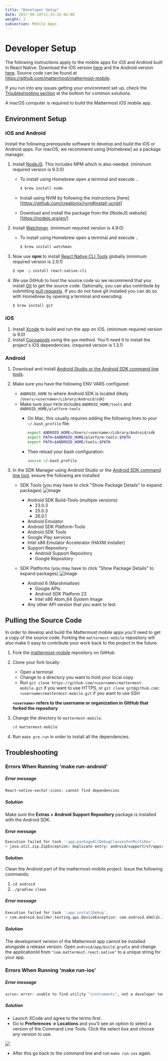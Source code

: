 ```yaml
---
title: "Developer Setup"
date: 2017-08-20T11:35:32-04:00
weight: 2
subsection: Mobile Apps
---
```


# Developer Setup

The following instructions apply to the mobile apps for iOS and Android built in React Native. Download the iOS version [here](http://about.mattermost.com/mattermost-ios-app/) and the Android version [here](http://about.mattermost.com/mattermost-android-app/). Source code can be found at https://github.com/mattermost/mattermost-mobile.

If you run into any issues getting your environment set up, check the [Troubleshooting section]() at the bottom for common solutions.

A macOS computer is required to build the Mattermost iOS mobile app.

## Environment Setup

### iOS and Android

Install the following prerequisite software to develop and build the iOS or Android apps. For macOS, we recommend using [Homebrew] as a package manager.

1. Install [NodeJS](https://nodejs.org/en/). This includes NPM which is also needed. (minimum required version is 9.3.0)

    - To install using Homebrew open a terminal and execute ..

        ```sh
        $ brew install node
        ```

    -   Install using NVM by following the instructions [here][https://github.com/creationix/nvm#install-script]
    -   Download and install the package from the [NodeJS
        website][https://nodejs.org/en/]

2. Install [Watchman](https://facebook.github.io/watchman/). (minimum required version is 4.9.0)

    - To install using Homebrew open a terminal and execute ..

        ```sh
        $ brew install watchman
        ```
3. Now use **npm** to install [React Native CLI Tools](http://facebook.github.io/react-native/docs/understanding-cli.html) globally (minimum required version is 2.0.1)
    ```sh 
    $ npm -g install react-native-cli
    ```

4. We use GitHub to host the source code so we recommend that you install [Git](https://git-scm.com/) to get the source code. Optionally, you can also contribute by submitting [pull requests](https://help.github.com/articles/creating-a-pull-request/). If you do not have git installed you can do so with Homebrew by opening a terminal and executing:
    ```sh
    $ brew install git
    ```

### iOS

1.  Install [Xcode](https://itunes.apple.com/us/app/xcode/id497799835?ls=1&mt=12) to build and run the app on iOS. (minimum required version is 9.0)
2.  Install [Cocoapods](https://cocoapods.org/) using the `gem` method. You\'ll need it to install the project's iOS dependencies. (required version is 1.3.1)

### Android

1.  Download and install [Android Studio or the Android SDK command line tools](https://developer.android.com/studio/index.html#downloads).

2. Make sure you have the following ENV VARS configured:
    - `ANDROID_HOME` to where Android SDK is located (likely `/Users/<username>/Library/Android/sdk`)
    - Make sure your `PATH` includes `ANDROID_HOME/tools` and `ANDROID_HOME/platform-tools`
        -   On Mac, this usually requires adding the following lines to your `~/.bash_profile` file:

            ```sh
            export ANDROID_HOME=/Users/<username>/Library/Android/sdk
            export PATH=$ANDROID_HOME/platform-tools:$PATH
            export PATH=$ANDROID_HOME/tools:$PATH
            ```
        - Then reload your bash configuration:
        
            ```sh
            source ~/.bash_profile
            ```

3. In the SDK Manager using Android Studio or the [Android SDK command line tool](https://developer.android.com/studio/command-line/sdkmanager.html), ensure the following are installed
    - SDK Tools (you may have to click "Show Package Details" to expand packages)
        ![image](/img/mobile_SDK_Tools.png)
        - Android SDK Build-Tools (multiple versions)
            - 23.0.3
            - 25.0.3
            - 26.0.1
        - Android Emulator
        - Android SDK Platform-Tools
        - Android SDK Tools
        - Google Play services
        - Intel x86 Emulator Accelerator (HAXM installer)
        - Support Repository
           -   Android Support Repository
           -   Google Repository

    - SDK Platforms (you may have to click "Show Package Details" to expand packages)
        ![image](/img/mobile_SDK_Platforms.png)
        - Android 6 (Marshmallow)
            - Google APIs
            - Android SDK Platform 23
            - Intel x86 Atom\_64 System Image
        - Any other API version that you want to test


## Pulling the Source Code

In order to develop and build the Mattermost mobile apps you'll need to get a copy of the source code. Forking the `mattermost-mobile` repository will also make it easy to contribute your work back to the project in the future.

1.  Fork the [mattermost-mobile](https://github.com/mattermost/mattermost-mobile) repository on GitHub.

2. Clone your fork locally:
    - Open a terminal
    - Change to a directory you want to hold your local copy
    - Run `git clone https://github.com/<username>/mattermost-mobile.git` if you want to use HTTPS, or `git clone git@github.com:<username>/mattermost-mobile.git` if you want to use SSH

    **`<username>` refers to the username or organization in GitHub that forked the repository**

3.  Change the directory to `mattermost-mobile`.
    ```sh
    cd mattermost-mobile
    ```

4.  Run `make pre-run` in order to install all the dependencies.

## Troubleshooting

### Errors When Running 'make run-android'

##### Error message
```sh
React-native-vector-icons: cannot find dependencies
```

##### Solution
Make sure the **Extras > Android Support Repository** package is installed with the Android SDK.

#### Error message
```sh
Execution failed for task ':app:packageAllDebugClassesForMultiDex'.
> java.util.zip.ZipException: duplicate entry: android/support/v7/appcompat/R$anim.class
```

#### Solution
Clean the Android part of the mattermost-mobile project. Issue the following commands:

1. ``cd android``
2. ``./gradlew clean``

##### Error message
```sh
Execution failed for task ':app:installDebug'.
> com.android.builder.testing.api.DeviceException: com.android.ddmlib.InstallException: Failed to finalize session : INSTALL_FAILED_UPDATE_INCOMPATIBLE: Package com.mattermost.react.native signatures do not match the previously installed version; ignoring!
```

##### Solution
The development version of the Mattermost app cannot be installed alongside a release version. Open ``android/app/build.gradle`` and change the applicationId from ``"com.mattermost.react.native"`` to a unique string for your app.

### Errors When Running 'make run-ios'

##### Error message
```sh
xcrun: error: unable to find utility "instruments", not a developer tool or in PATH
```

##### Solution
  - Launch XCode and agree to the terms first.
  - Go to **Preferences -> Locations** and you'll see an option to select a version of the Command Line Tools. Click the select box and choose any version to use.

  ![](/img/xcode_preferences.png)

  - After this go back to the command line and run ``make run-ios`` again.